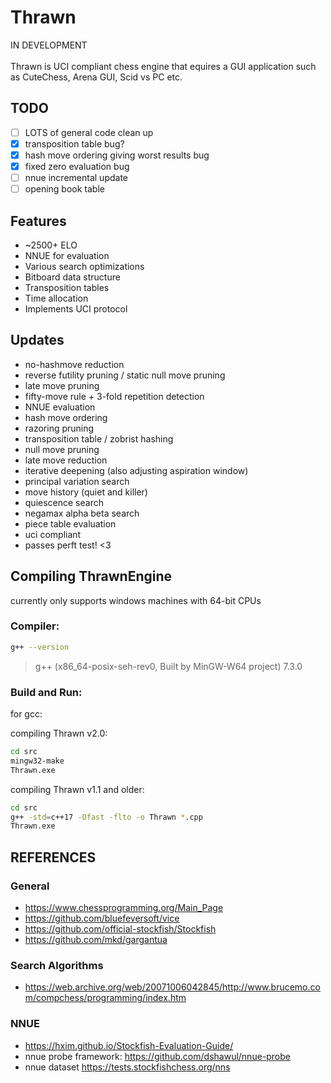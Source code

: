 # Thrawn
IN DEVELOPMENT <br> <br>
Thrawn is UCI compliant chess engine that equires a GUI application such as CuteChess, Arena GUI, Scid vs PC etc.


## TODO
- [ ] LOTS of general code clean up
- [x] transposition table bug?
- [x] hash move ordering giving worst results bug
- [x] fixed zero evaluation bug
- [ ] nnue incremental update
- [ ] opening book table

## Features
- ~2500+ ELO
- NNUE for evaluation
- Various search optimizations
- Bitboard data structure
- Transposition tables
- Time allocation
- Implements UCI protocol

## Updates
- no-hashmove reduction
- reverse futility pruning / static null move pruning
- late move pruning
- fifty-move rule + 3-fold repetition detection
- NNUE evaluation
- hash move ordering
- razoring pruning
- transposition table / zobrist hashing
- null move pruning
- late move reduction
- iterative deepening (also adjusting aspiration window)
- principal variation search
- move history (quiet and killer)
- quiescence search
- negamax alpha beta search
- piece table evaluation
- uci compliant
- passes perft test! <3

## Compiling ThrawnEngine
currently only supports windows machines with 64-bit CPUs

### Compiler:
```bash
g++ --version
```
> g++ (x86_64-posix-seh-rev0, Built by MinGW-W64 project) 7.3.0

### Build and Run:
for gcc: 

compiling Thrawn v2.0:
```bash
cd src
mingw32-make
Thrawn.exe
``` 

compiling Thrawn v1.1 and older:
```bash
cd src
g++ -std=c++17 -Ofast -flto -o Thrawn *.cpp
Thrawn.exe
``` 

## REFERENCES
### General
- https://www.chessprogramming.org/Main_Page
- https://github.com/bluefeversoft/vice
- https://github.com/official-stockfish/Stockfish
- https://github.com/mkd/gargantua 
### Search Algorithms
- https://web.archive.org/web/20071006042845/http://www.brucemo.com/compchess/programming/index.htm
### NNUE
- https://hxim.github.io/Stockfish-Evaluation-Guide/ <br>
- nnue probe framework: https://github.com/dshawul/nnue-probe
- nnue dataset https://tests.stockfishchess.org/nns

